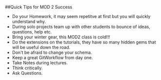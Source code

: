 ##Quick Tips for MOD 2 Success
* Do your Homework, it may seem repetitve at first but you will quickly understand why.
* During solo projects team up with other students to bounce of ideas, questions, help etc.
* Bring your winter gear, this MOD2 class is cold!!!
* Do the extensions on the tutorials, they have so many hidden gems that will be useful down the road.
* Don't be afraid to change your schema.
* Keep a great GitWorkflow from day one.
* Take Notes during lectures.
* Think critically.
* Ask Questions.